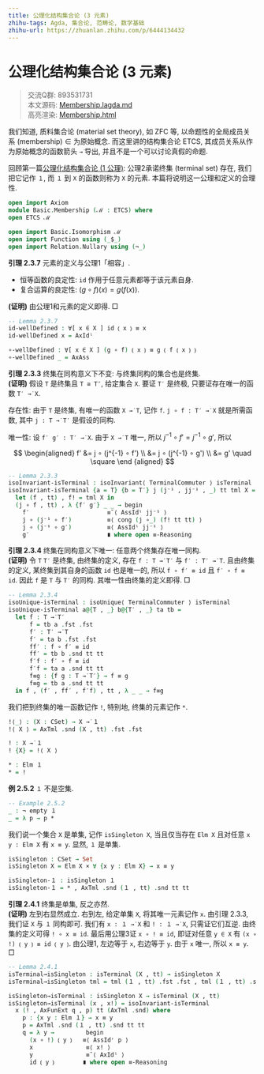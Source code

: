 ```yaml
---
title: 公理化结构集合论 (3 元素)
zhihu-tags: Agda, 集合论, 范畴论, 数学基础
zhihu-url: https://zhuanlan.zhihu.com/p/6444134432
---
```


# 公理化结构集合论 (3 元素)

> 交流Q群: 893531731  
> 本文源码: [Membership.lagda.md](https://github.com/choukh/ETCS/blob/main/src/Basic/Membership.lagda.md)  
> 高亮渲染: [Membership.html](https://choukh.github.io/ETCS/Basic.Membership.html)  

我们知道, 质料集合论 (material set theory), 如 ZFC 等, 以命题性的全局成员关系 (membership) $\in$ 为原始概念. 而这里讲的结构集合论 ETCS, 其成员关系从作为原始概念的函数箭头 `→̇` 导出, 并且不是一个可以讨论真假的命题.

回顾第一篇[公理化结构集合论 (1 公理)](https://zhuanlan.zhihu.com/p/5630540119): 公理2承诺终集 (terminal set) 存在, 我们把它记作 `１`, 而 `１` 到 `X` 的函数则称为 `X` 的元素. 本篇将说明这一公理和定义的合理性.

```agda
open import Axiom
module Basic.Membership (ℳ : ETCS) where
open ETCS ℳ

open import Basic.Isomorphism ℳ
open import Function using (_$_)
open import Relation.Nullary using (¬_)
```

**引理 2.3.7** 元素的定义与公理1「相容」.

- 恒等函数的良定性: `id` 作用于任意元素都等于该元素自身.
- 复合运算的良定性: $(g ∘ f)( x ) = g ( f ( x ) )$.

**(证明)** 由公理1和元素的定义即得. □

```agda
-- Lemma 2.3.7
id-wellDefined : ∀[ x ∈ X ] id ⦅ x ⦆ ≡ x
id-wellDefined x = AxIdˡ

∘-wellDefined : ∀[ x ∈ X ] (g ∘ f) ⦅ x ⦆ ≡ g ⦅ f ⦅ x ⦆ ⦆
∘-wellDefined _ = AxAss
```

**引理 2.3.3** 终集在同构意义下不变: 与终集同构的集合也是终集.  
**(证明)** 假设 `T` 是终集且 `T ≅ T″`, 给定集合 `X`. 要证 `T′` 是终极, 只要证存在唯一的函数 `T′ →̇ X`.

存在性: 由于 `T` 是终集, 有唯一的函数 `X →̇ T`, 记作 `f`. `j ∘ f : T′ →̇ X` 就是所需函数, 其中 `j : T →̇ T′` 是假设的同构.

唯一性: 设 `f′ g′ : T′ →̇ X`. 由于 `X →̇ T` 唯一, 所以 $j^{-1} ∘ f' = j^{-1} ∘ g'$, 所以

$$
\begin{aligned}
f' &= j ∘ (j^{-1} ∘ f') \\
&= j ∘ (j^{-1} ∘ g') \\
&= g' \quad \square
\end {aligned}
$$

```agda
-- Lemma 2.3.3
isoInvariant-isTerminal : isoInvariant⟨ TerminalCommuter ⟩ isTerminal
isoInvariant-isTerminal {a = T} {b = T′} j (j⁻¹ , jj⁻¹ , _) tt tml X =
  let (f , tt) , f! = tml X in
  (j ∘ f , tt) , λ {f′ g′} _ _ → begin
    f′                      ≡˘⟨ AssIdˡ jj⁻¹ ⟩
    j ∘ (j⁻¹ ∘ f′)          ≡⟨ cong (j ∘_) (f! tt tt) ⟩
    j ∘ (j⁻¹ ∘ g′)          ≡⟨ AssIdˡ jj⁻¹ ⟩
    g′                      ∎ where open ≡-Reasoning
```

**引理 2.3.4** 终集在同构意义下唯一: 任意两个终集存在唯一同构.  
**(证明)** 令 `T` `T′` 是终集, 由终集的定义, 存在 `f : T →̇ T′` 与 `f′ : T′ →̇ T`. 且由终集的定义, 某终集到其自身的函数 `id` 也是唯一的, 所以 `f ∘ f′ ≡ id` 且 `f′ ∘ f ≡ id`. 因此 `f` 是 `T` 与 `T′` 的同构. 其唯一性由终集的定义即得. □

```agda
-- Lemma 2.3.4
isoUnique-isTerminal : isoUnique⟨ TerminalCommuter ⟩ isTerminal
isoUnique-isTerminal a@{T , _} b@{T′ , _} ta tb =
  let f : T →̇ T′
      f = tb a .fst .fst
      f′ : T′ →̇ T
      f′ = ta b .fst .fst
      ff′ : f ∘ f′ ≡ id
      ff′ = tb b .snd tt tt
      f′f : f′ ∘ f ≡ id
      f′f = ta a .snd tt tt
      f≡g : {f g : T →̇ T′} → f ≡ g
      f≡g = tb a .snd tt tt
  in f , (f′ , ff′ , f′f) , tt , λ _ _ → f≡g
```

我们把到终集的唯一函数记作 `!`, 特别地, 终集的元素记作 `*`.

```agda
!⟨_⟩ : (X : CSet) → X →̇ １
!⟨ X ⟩ = AxTml .snd (X , tt) .fst .fst

! : X →̇ １
! {X} = !⟨ X ⟩

* : Elm １
* = !
```

**例 2.5.2** `１` 不是空集.

```agda
-- Example 2.5.2
_ : ¬ empty １
_ = λ p → p *
```

我们说一个集合 `X` 是单集, 记作 `isSingleton X`, 当且仅当存在 `Elm X` 且对任意 `x y : Elm X` 有 `x ≡ y`. 显然, `１` 是单集.

```agda
isSingleton : CSet → Set
isSingleton X = Elm X × ∀ {x y : Elm X} → x ≡ y

isSingleton-１ : isSingleton １
isSingleton-１ = * , AxTml .snd (１ , tt) .snd tt tt
```

**引理 2.4.1** 终集是单集, 反之亦然.  
**(证明)** 左到右显然成立. 右到左, 给定单集 `X`, 将其唯一元素记作 `x`. 由引理 2.3.3, 我们证 `X` 与 `１` 同构即可. 我们有 `x : １ →̇ X` 和 `! : １ →̇ X`, 只需证它们互逆. 由终集的定义可得 `! ∘ x ≡ id`. 最后用公理3证 `x ∘ ! ≡ id`, 即证对任意 `y ∈ X` 有 `(x ∘ !) ⦅ y ⦆ ≡ id ⦅ y ⦆`. 由公理1, 左边等于 `x`, 右边等于 `y`. 由于 `x` 唯一, 所以 `x ≡ y`. □

```agda
-- Lemma 2.4.1
isTerminal→isSingleton : isTerminal (X , tt) → isSingleton X
isTerminal→isSingleton tml = tml (１ , tt) .fst .fst , tml (１ , tt) .snd tt tt

isSingleton→isTerminal : isSingleton X → isTerminal (X , tt)
isSingleton→isTerminal (x , x!) = isoInvariant-isTerminal
  x (! , AxFunExt q , p) tt (AxTml .snd) where
    p : {x y : Elm １} → x ≡ y
    p = AxTml .snd (１ , tt) .snd tt tt
    q = λ y →         begin
      (x ∘ !) ⦅ y ⦆   ≡⟨ AssIdʳ p ⟩
      x               ≡⟨ x! ⟩
      y               ≡˘⟨ AxIdˡ ⟩
      id ⦅ y ⦆        ∎ where open ≡-Reasoning
```
